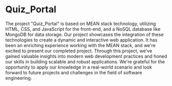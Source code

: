 # Quiz_Portal
The project "Quiz_Portal" is based on MEAN stack technology, utilizing HTML, CSS, and JavaScript for the front-end, and a NoSQL database like MongoDB for data storage. Our project showcases the integration of these technologies to create a dynamic and interactive web application. It has been an enriching experience working with the MEAN stack, and we're excited to present our completed project. Through this project, we've gained valuable insights into modern web development practices and honed our skills in building scalable and robust applications. We're grateful for the opportunity to apply our knowledge in a real-world scenario and look forward to future projects and challenges in the field of software engineering.
